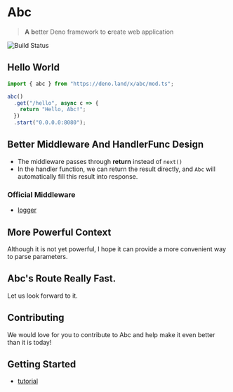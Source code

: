 # Abc

> **A** **b**etter Deno framework to **c**reate web application

![Build Status](https://api.travis-ci.org/zhmushan/abc.svg?branch=master)

## Hello World

```ts
import { abc } from "https://deno.land/x/abc/mod.ts";

abc()
  .get("/hello", async c => {
    return "Hello, Abc!";
  })
  .start("0.0.0.0:8080");
```

## Better Middleware And HandlerFunc Design

- The middleware passes through **return** instead of `next()`
- In the handler function, we can return the result directly, and `Abc` will automatically fill this result into response.

### Official Middleware

- [logger](https://github.com/zhmushan/abc_logger)

## More Powerful Context

Although it is not yet powerful, I hope it can provide a more convenient way to parse parameters.

## Abc's Route Really Fast.

Let us look forward to it.

## Contributing

We would love for you to contribute to Abc and help make it even better than it is today!

## Getting Started

- [tutorial](https://github.com/zhmushan/abc/wiki)

